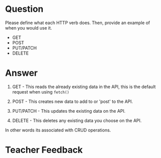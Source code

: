 # Question

Please define what each HTTP verb does. Then, provide an example of when you would use it.

- GET
- POST
- PUT/PATCH
- DELETE

# Answer

1. GET - This reads the already existing data in the API, this is the default request when using `fetch()`

2. POST - This creates new data to add to or 'post' to the API.

3. PUT/PATCH - This updates the existing data on the API.

4. DELETE - This deletes any existing data you choose on the API.

In other words its associated with CRUD operations.

# Teacher Feedback
